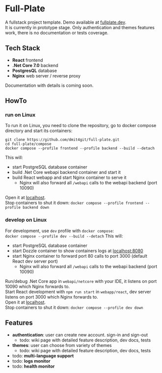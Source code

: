 # Full-Plate
A fullstack project template. 
Demo available at [fullplate.dev](https://fullplate.dev).  
It is currently in prototype stage. Only authentication and themes features work, there is no documentation or tests coverage.

## Tech Stack
 * **React** frontend
 * **.Net Core 7.0** backend 
 * **PostgresQL** database 
 * **Nginx** web server / reverse proxy

Documentation with details is coming soon.

## HowTo
### run on Linux
To run it on Linux, you need to clone the repository, go to docker compose directory and start its containers:
```
git clone https://github.com/dmit4git/full-plate.git
cd full-plate/compose
docker compose --profile frontend --profile backend --build --detach
```
This will:
 * start PostgreSQL database container
 * build .Net Core webapi backend container and start it
 * build React webapp and start Nginx container to serve it
   * Nginx will also forward all `/webapi` calls to the webapi backend (port 10090)
 
Open it at [localhost](http://localhost).  
Stop containers to shut it down: `docker compose --profile frontend --profile backend down`

### develop on Linux
For development, use `dev` profile with `docker compose`:  
`docker compose --profile dev --build --detach`
This will:
* start PostgreSQL database container
* start Dozzle container to show containers logs at [localhost:8080](http://localhost:8080)
* start Nginx container to forward port 80 calls to port 3000 (default React dev server port)  
   * Nginx will also forward all `/webapi` calls to the webapi backend (port 10090)

Run/debug .Net Core app in `webapi/netcore` with your IDE, it listens on port 10090 which Nginx forwards to.  
Start React development with `npm run start` in `webapp/react`, dev server listens on port 3000 which Nginx forwards to.  
Open it at [localhost](http://localhost).  
Stop containers to shut it down: `docker compose --profile dev down`

## Features
 * **authentication**: user can create new account. sign-in and sign-out
   * todo: wiki page with detailed feature description, dev docs, tests
 * **themes**: user can choose from variety of themes
   * todo: wiki page with detailed feature description, dev docs, tests
 * todo: **multi-language support**
 * todo: **logs monitor**
 * todo: **health monitor**
